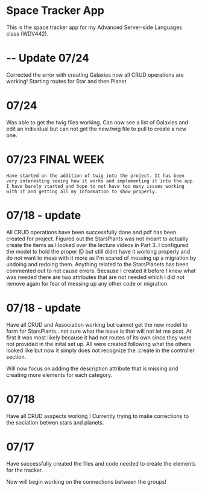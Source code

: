 # Space Tracker App

This is the space tracker app for my Advanced Server-side Languages class (WDV442).


# -- Update 07/24
Corrected the error with creating Galaxies now all CRUD operations are working! Starting routes for Star and then Planet 

# 07/24
Was able to get the twig files working. Can now see a list of Galaxies and edit an individual but can not get the new.twig file to pull to create a new one. 

# 07/23 FINAL WEEK  
    Have started on the addition of twig into the project. It has been very interesting seeing how it works and implementing it into the app. I have barely started and hope to not have too many issues working with it and getting all my information to show properly.



# 07/18 - update
All CRUD operations have been successfully done and pdf has been created for project. Figured out the StarsPlants was not meant to actually create the items as I looked over the lecture videos in Part 3. I configured the model to hold the proper ID but still didnt have it working properly and do not want to mess with it more as I'm scared of messing up a migration by undoing and redoing them. Anything related to the StarsPlanets has been commented out to not cause errors. Because I created it before I knew what was needed there are two attributes that are not needed which I did not remove again for fear of messing up any other code or migration. 


# 07/18 - update
Have all CRUD and Association working but cannot get the new model to form for StarsPlants.. not sure what the issue is that will not let me post. At first it was most likely because it had not routes of its own since they were not provided in the inital set up. All were created following what the others looked like but now it simply does not recognize the .create in the controller section. 

Will now focus on adding the description attribute that is missing and creating more elements for each category. 

# 07/18 
Have all CRUD asspects working !
Currently trying to make corrections to the sociation betwen stars and planets. 

# 07/17
Have successfully created the files and code needed to create the elements for the tracker.

Now will begin working on the connections between the groups!